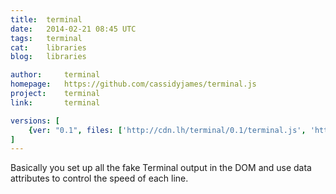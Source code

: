 ```yaml
---
title:	terminal
date:	2014-02-21 08:45 UTC
tags:	terminal
cat:	libraries
blog:	libraries

author:		terminal
homepage:	https://github.com/cassidyjames/terminal.js
project:	terminal
link:		terminal

versions: [
	{ver: "0.1", files: ['http://cdn.lh/terminal/0.1/terminal.js', 'http://cdn.lh/terminal/0.1/terminal.css']}
]
---
```


Basically you set up all the fake Terminal output in the DOM and use data attributes to control the speed of each line.